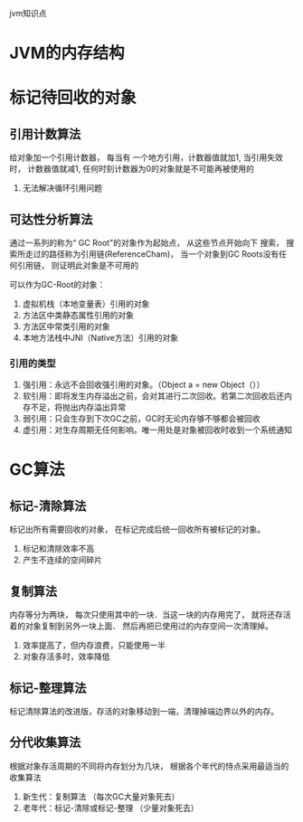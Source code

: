 jvm知识点

# JVM的内存结构





# 标记待回收的对象

## 引用计数算法

给对象加一个引用计数器， 每当有 一个地方引用，计数器值就加1, 当引用失效时， 计数器值就减1, 任何时刻计数器为0的对象就是不可能再被使用的

1. 无法解决循环引用问题

## 可达性分析算法

通过一系列的称为“ GC Root"的对象作为起始点， 从这些节点开始向下 搜索， 搜索所走过的路径称为引用链(ReferenceCham)， 当一个对象到GC Roots没有任何引用链， 则证明此对象是不可用的

可以作为GC-Root的对象：

1. 虚拟机栈（本地变量表）引用的对象
2. 方法区中类静态属性引用的对象
3. 方法区中常类引用的对象
4. 本地方法栈中JNI（Native方法）引用的对象

### 引用的类型

1. 强引用：永远不会回收强引用的对象。（Object a = new Object（））
2. 软引用：即将发生内存溢出之前，会对其进行二次回收。若第二次回收后还内存不足，将抛出内存溢出异常
3. 弱引用：只会生存到下次GC之前，GC时无论内存够不够都会被回收
4. 虚引用：对生存周期无任何影响。唯一用处是对象被回收时收到一个系统通知

# GC算法

## 标记-清除算法

标记出所有需要回收的对彖， 在标记完成后统一回收所有被标记的对象。

1. 标记和清除效率不高
2. 产生不连续的空间碎片

## 复制算法

内存等分为两块， 每次只使用其中的一块．当这一块的内存用完了， 就将还存活着的对象复制到另外一块上面． 然后再把已使用过的内存空间一次清理掉。

1. 效率提高了，但内存浪费，只能使用一半
2. 对象存活多时，效率降低

## 标记-整理算法

标记清除算法的改进版，存活的对象移动到一端，清理掉端边界以外的内存。

## 分代收集算法

根据对象存活周期的不同将内存划分为几块， 根据各个年代的恃点采用最适当的收集算法

1. 新生代：复制算法 （每次GC大量对象死去）
2. 老年代：标记-清除或标记-整理 （少量对象死去）



